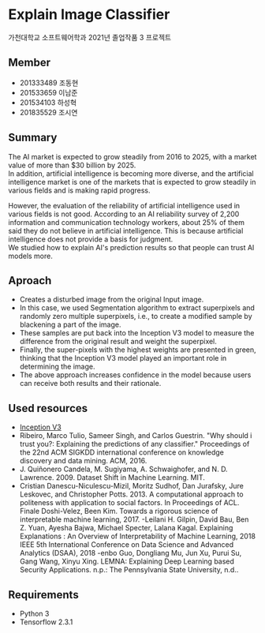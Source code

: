 # Explain Image Classifier

가천대학교 소프트웨어학과 2021년 졸업작품 3 프로젝트

## Member
- 201333489 조동현
- 201533659 이남준
- 201534103 하성혁
- 201835529 조시연

## Summary

The AI market is expected to grow steadily from 2016 to 2025, with a market value of more than $30 billion by 2025.<br>
In addition, artificial intelligence is becoming more diverse, and the artificial intelligence market is one of the markets that is expected to grow steadily in various fields and is making rapid progress.

However, the evaluation of the reliability of artificial intelligence used in various fields is not good.
According to an AI reliability survey of 2,200 information and communication technology workers, about 25% of them said they do not believe in artificial intelligence.
This is because artificial intelligence does not provide a basis for judgment.<br>
We studied how to explain AI's prediction results so that people can trust AI models more.

## Aproach

- Creates a disturbed image from the original Input image.
- In this case, we used Segmentation algorithm to extract superpixels and randomly zero multiple superpixels, i.e., to create a modified sample by blackening a part of the image.
- These samples are put back into the Inception V3 model to measure the difference from the original result and weight the superpixel.
- Finally, the super-pixels with the highest weights are presented in green, thinking that the Inception V3 model played an important role in determining the image.
- The above approach increases confidence in the model because users can receive both results and their rationale.

## Used resources

- [Inception V3](https://arxiv.org/abs/1512.00567v3)
- Ribeiro, Marco Tulio, Sameer Singh, and Carlos Guestrin. "Why should i trust you?: Explaining the predictions of any classifier." Proceedings of the 22nd ACM SIGKDD international conference on knowledge discovery and data mining. ACM, 2016.  
- J. Quiñonero Candela, M. Sugiyama, A. Schwaighofer, and N. D. Lawrence. 2009. Dataset Shift in Machine Learning. MIT.
- Cristian Danescu-Niculescu-Mizil, Moritz Sudhof, Dan Jurafsky, Jure Leskovec, and Christopher Potts. 2013. A computational approach to politeness with application to social factors. In Proceedings of ACL. 
Finale Doshi-Velez, Been Kim. Towards a rigorous science of interpretable machine learning, 2017.
-Leilani H. Gilpin, David Bau, Ben Z. Yuan, Ayesha Bajwa, Michael Specter, Lalana Kagal. Explaining Explanations : An Overview of Interpretability of Machine Learning,  2018 IEEE 5th International Conference on Data Science and Advanced Analytics (DSAA), 2018
-enbo Guo, Dongliang Mu, Jun Xu, Purui Su, Gang Wang, Xinyu Xing. LEMNA: Explaining Deep Learning based Security Applications. n.p.: The Pennsylvania State University, n.d..

## Requirements

- Python 3
- Tensorflow 2.3.1

